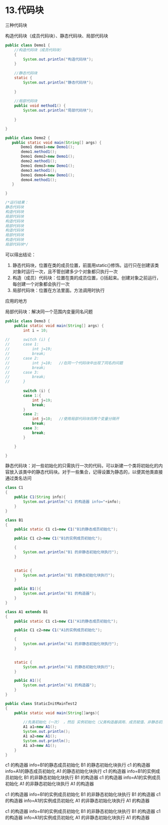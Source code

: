 # 13.代码块

三种代码块

构造代码块（成员代码块）、静态代码块、局部代码块

~~~java
public class Demo1 {
	//构造代码块（成员代码块）
	{
		System.out.println("构造代码块");
	}
	
	//静态代码块
	static {
		System.out.println("静态代码块");
		
	}
	
	//局部代码块
	public void method1() {
		System.out.println("局部代码块");
		
	}

}
~~~

 ~~~java
 public class Demo2 {
 	public static void main(String[] args) {
 		Demo1 demo1=new Demo1();
 		demo1.method1();
 		Demo1 demo2=new Demo1();
 		demo2.method1();
 		Demo1 demo3=new Demo1();
 		demo3.method1();
 		Demo1 demo4=new Demo1();
 		demo4.method1();
 	}
 
 }
 
 /*运行结果：
 静态代码块
 构造代码块
 局部代码块
 构造代码块
 局部代码块
 构造代码块
 局部代码块
 构造代码块
 局部代码块*/
 ~~~

可以得出结论：

1. 静态代码块，位置在类的成员位置，前面用static{}修饰。运行只在创建该类对象时运行一次，且不管创建多少个对象都只执行一次
2. 构造（成员）代码块：位置在类的成员位置，{}括起来。创建对象之前运行，每创建一个对象都会执行一次
3. 局部代码块：位置在方法里面。方法调用时执行





应用的地方

局部代码块：解决同一个范围内变量同名问题

~~~java
public class Demo3 {
	public static void main(String[] args) {
		int i = 10;
		
//		switch (i) {
//		case 1:
//			int j=19;
//			break;
//		case 2:
//			int j=10;	//在同一个代码块中出现了同名的问题
//			break;
//		case 3:
//			break;
//		}
		
		switch (i) {
		case 1:{
			int j=19;
			break;
		}
		case 2:
			int j=10;	//使用局部代码块将两个变量分隔开 
			break;
		case 3:
			break;
		}

	}

}
~~~

静态代码块：对一些初始化的只需执行一次的代码，可以新建一个类将初始化的内容放入该类中的静态代码块。对于一些集合，记得设置为静态的，以便其他类直接通过类名访问









~~~java
class C1
{
	public C1(String info){
		System.out.println("c1 的构造器 info="+info);
	}
}

class B1
{
	public static C1 c1=new C1("B1的静态成员初始化");

	public C1 c2=new C1("B1的实例成员初始化");

	{
		System.out.println("B1 的非静态初始化块执行");
	}

		
	static {
		System.out.println("B1 的静态初始化块执行");
	}

	public B1(){
		System.out.println("B1 的构造器");
	}
}

class A1 extends B1
{
	public static C1 c1=new C1("A1的静态成员初始化");

	public C1 c2=new C1("A1的实例成员初始化");

	{
		System.out.println("A1 的非静态初始化块执行");
	}

		
	static {
		System.out.println("A1 的静态初始化块执行");
	}

	public A1(){
		System.out.println("A1 的构造器");
	}
}

public class StaticInitMainTest2
{
	public static void main(String[]args){
		
		//先类初始化（一次） ，然后 实例初始化（父类构造器调用、成员赋值、非静态初始块执行、构造器）
		A1 a1=new A1();
		System.out.println();
		A1 a2=new A1();
		System.out.println();
		A1 a3=new A1();
	}
}
~~~

c1 的构造器 info=B1的静态成员初始化
B1 的静态初始化块执行
c1 的构造器 info=A1的静态成员初始化
A1 的静态初始化块执行
c1 的构造器 info=B1的实例成员初始化
B1 的非静态初始化块执行
B1 的构造器
c1 的构造器 info=A1的实例成员初始化
A1 的非静态初始化块执行
A1 的构造器

c1 的构造器 info=B1的实例成员初始化
B1 的非静态初始化块执行
B1 的构造器
c1 的构造器 info=A1的实例成员初始化
A1 的非静态初始化块执行
A1 的构造器

c1 的构造器 info=B1的实例成员初始化
B1 的非静态初始化块执行
B1 的构造器
c1 的构造器 info=A1的实例成员初始化
A1 的非静态初始化块执行
A1 的构造器